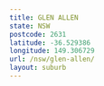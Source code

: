 ```yaml
---
title: GLEN ALLEN
state: NSW
postcode: 2631
latitude: -36.529386
longitude: 149.306729
url: /nsw/glen-allen/
layout: suburb
---
```

